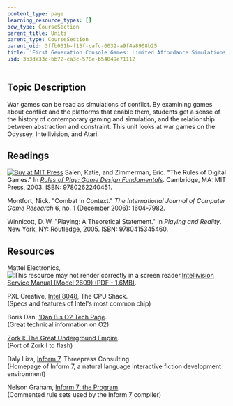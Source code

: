 ```yaml
---
content_type: page
learning_resource_types: []
ocw_type: CourseSection
parent_title: Units
parent_type: CourseSection
parent_uid: 3ffb031b-f15f-cafc-6032-a9f4a8908b25
title: 'First Generation Console Games: Limited Affordance Simulations'
uid: 3b3de33c-bb72-ca3c-578e-b54049e71112
---
```


Topic Description
-----------------

War games can be read as simulations of conflict. By examining games about conflict and the platforms that enable them, students get a sense of the history of contemporary gaming and simulation, and the relationship between abstraction and constraint. This unit looks at war games on the Odyssey, Intellivision, and Atari.

Readings
--------

[![Buy at MIT Press](/images/mp_logo.gif)](https://mitpress.mit.edu/9780262240451) Salen, Katie, and Zimmerman, Eric. "The Rules of Digital Games." In [_Rules of Play: Game Design Fundamentals_](https://mitpress.mit.edu/9780262240451). Cambridge, MA: MIT Press, 2003. ISBN: 9780262240451.

Montfort, Nick. "Combat in Context." _The International Journal of Computer Game Research_ 6, no. 1 (December 2006): 1604-7982.

Winnicott, D. W. "Playing: A Theoretical Statement." In _Playing and Reality_. New York, NY: Routledge, 2005. ISBN: 9780415345460.

Resources
---------

Mattel Electronics, ![This resource may not render correctly in a screen reader.](/images/inacessible.gif)[Intellivision Service Manual (Model 2609) (PDF - 1.6MB)](http://data.manualslib.com/pdf4/82/8126/812558-mattel/intellivision_2609.pdf?20136c0a58a771c45beecb8ff3108938).

PXL Creative, [Intel 8048](http://www.cpushack.net/chippics/Intel/8x48/IntelC8748_2.html), The CPU Shack.  
(Specs and features of Intel's most common chip)

Boris Dan, ['Dan B.s O2 Tech Page](http://www.atarihq.com/danb/o2.shtml).  
(Great technical information on O2)

[Zork I: The Great Underground Empire](http://uploads.ungrounded.net/188000/188334_ZFlash.swf).  
(Port of Zork I to flash)

Daly Liza, [Inform 7](http://inform7.com/), Threepress Consulting.  
(Homepage of Inform 7, a natural language interactive fiction development environment)

Nelson Graham, [Inform 7: the Program](http://worrydream.com/refs/Nelson%20-%20Inform%207%20-%20The%20Program.pdf).  
(Commented rule sets used by the Inform 7 compiler)